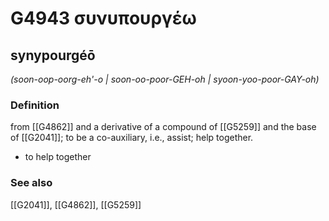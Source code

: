 # G4943 συνυπουργέω

## synypourgéō

_(soon-oop-oorg-eh'-o | soon-oo-poor-GEH-oh | syoon-yoo-poor-GAY-oh)_

### Definition

from [[G4862]] and a derivative of a compound of [[G5259]] and the base of [[G2041]]; to be a co-auxiliary, i.e., assist; help together.

- to help together

### See also

[[G2041]], [[G4862]], [[G5259]]

